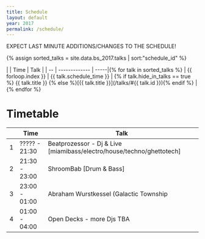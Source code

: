 ```yaml
---
title: Schedule
layout: default
year: 2017
permalink: /schedule/
---
```


EXPECT LAST MINUTE ADDITIONS/CHANGES TO THE SCHEDULE!


{% assign sorted_talks = site.data.bs_2017.talks | sort:"schedule_id" %}

|    | Time          | Talk |
| -- | ------------- | -----|{% for talk in sorted_talks %}
| {{ forloop.index }}  | {{ talk.schedule_time }} | {% if talk.hide_in_talks == true %} {{ talk.title }} {% else %}[{{ talk.title }}](/talks/#{{ talk.id }}){% endif %} |{% endfor %}


# Timetable
|    | Time          | Talk |
| -- | ------------- | ------------------------------------------------------------------------------------------------------ |
| 1  | ????? - 21:30 | Beatprozessor - Dj & Live [miamibass/electro/house/techno/ghettotech] |
| 2  | 21:30 - 23:00 | ShroomBab [Drum & Bass] |
| 3  | 23:00 - 01:00 | Abraham Wurstkessel (Galactic Township | Red Out) [breaks/grime] |
| 4  | 01:00 - 04:00 | Open Decks - more Djs TBA |

